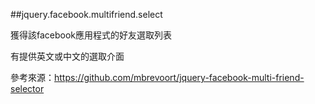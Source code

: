 ##jquery.facebook.multifriend.select

獲得該facebook應用程式的好友選取列表

有提供英文或中文的選取介面

參考來源：https://github.com/mbrevoort/jquery-facebook-multi-friend-selector
